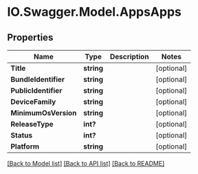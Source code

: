 # IO.Swagger.Model.AppsApps
## Properties

Name | Type | Description | Notes
------------ | ------------- | ------------- | -------------
**Title** | **string** |  | [optional] 
**BundleIdentifier** | **string** |  | [optional] 
**PublicIdentifier** | **string** |  | [optional] 
**DeviceFamily** | **string** |  | [optional] 
**MinimumOsVersion** | **string** |  | [optional] 
**ReleaseType** | **int?** |  | [optional] 
**Status** | **int?** |  | [optional] 
**Platform** | **string** |  | [optional] 

[[Back to Model list]](../README.md#documentation-for-models) [[Back to API list]](../README.md#documentation-for-api-endpoints) [[Back to README]](../README.md)

